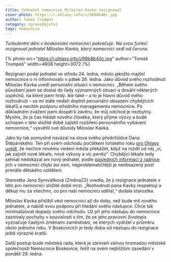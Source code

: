 ```yaml
---
title: Jednatel nemocnice Miloslav Kavka rezignoval
cover-photo: https://i.ohlasy.info/i/98b8b40c.jpg
author: Tomáš Trumpeš
category: zpravodajství
tags: nemocnice
---
```


*Turbulentní dění v boskovické nemocnici pokračuje. Na svou funkci rezignoval jednatel Miloslav Kavka, který nemocnici vedl od června.*

{% photo src="https://i.ohlasy.info/i/98b8b40c.jpg" author="Tomáš Trumpeš" width=4608 height=3072 /%}

Rezignaci podal jednatel ve středu 24. ledna, město jakožto majitel nemocnice o ní informovalo v pátek 26. ledna. Jako důvod svého rozhodnutí Miloslav Kavka uvedl personální situaci v nemocnici. „Během svého působení jsem se dostal do řady významných situací a dosáhl některých úspěchů, na které jsem hrdý. Ale také – a to je hlavní důvod mého rozhodnutí – se mi stále nedaří doplnit personální obsazení chybějících lékařů a necítím podporu středního managementu nemocnice. Po důkladném zvážení jsem dospěl k závěru, že můj odchod je nezbytný. Myslím, že je čas hledat nového člověka, který přijme výzvy a bude schopen v této složité době zajistit rozšíření personálního vybavení nemocnice,“ vysvětlil své důvody Miloslav Kavka.

Jako by tak pomyslně navázal na slova svého předchůdce Dana Štěpánského. Ten při svém odchodu počátkem loňského roku [pro Ohlasy uvedl](https://ohlasy.info/clanky/2023/02/stepansky-odchod.html), že nechce novému vedení města překážet, když na rozdíl od něj „ví, jak zajistit nové lékaře, nové výkony a víc peněz“. Chybějící lékaře tedy sehnat nedokázal ani nový jednatel, podle [posledních informací z radnice](https://ohlasy.info/clanky/2024/01/nemocnice-personal.html) jich v nemocnici chybí asi osm, nejproblematičtější je neobsazený post primáře dětského oddělení.

Starostka Jana Syrovátková (Změna22) uvedla, že ji rezignace jednatele v této pro nemocnici složité době mrzí. „Rozhodnutí pana Kavky respektuji a děkuji mu za všechno, co pro naši nemocnici udělal,“ dodala starostka.

Miloslav Kavka přislíbil vést nemocnici až do doby, než bude mít nového jednatele, a nabídl svou podporu při hledání svého nástupce. Chce tak minimalizovat dopady svého odchodu. Už při jeho nástupu do nemocnice zaznívaly pochyby v souvislosti s tím, že se jeho pracovní životopis vyznačuje častými změnami zaměstnání, ve kterých vydržel v průměru okolo jednoho roku. V Boskovicích je tedy doba od nástupu do rezignace ještě výrazně kratší.

Další postup bude městská rada, která je zároveň valnou hromadou městské společnosti Nemocnice Boskovice, řešit na svém nejbližším zasedání v pondělí 29. ledna.